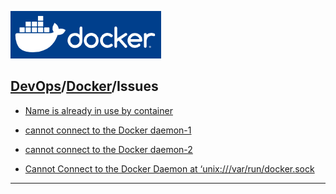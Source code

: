 ![jhipster CLI options](./resource/docker.png)
## [DevOps]/[Docker]/Issues


- [Name is already in use by container](https://stackoverflow.com/questions/31697828/docker-name-is-already-in-use-by-container)

- [cannot connect to the Docker daemon-1](https://phoenixnap.com/kb/cannot-connect-to-the-docker-daemon-error)
- [cannot connect to the Docker daemon-2](https://www.baeldung.com/ops/docker-cannot-connect)

- [Cannot Connect to the Docker Daemon at ‘unix:///var/run/docker.sock](https://appuals.com/cannot-connect-to-the-docker-daemon-at-unix-var-run-docker-sock/)

----
[DevOps]: <../../README.md>
[Docker]: <../Docker/Docker.md>




